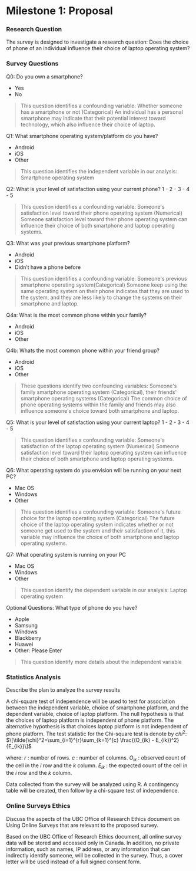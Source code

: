 # Milestone 1: Proposal

### Research Question
The survey is designed to investigate a research question: Does the choice of phone of an individual influence their choice of laptop operating system?

### Survey Questions
Q0: Do you own a smartphone?
- Yes
- No

> This question identifies a confounding variable: Whether someone has a smartphone or not (Categorical)
> An individual has a personal smartphone may indicate that their potential interest toward technology, which also influence their choice of laptop.

Q1: What smartphone operating system/platform do you have?
- Android
- iOS
- Other

> This question identifies the independent variable in our analysis: Smartphone operating system

Q2: What is your level of satisfaction using your current phone?
1 - 2 - 3 - 4 - 5

> This question identifies a confounding variable: Someone's satisfaction level toward their phone operating system (Numerical)
> Someone satisfaction level toward their phone operating system can influence their choice of both smartphone and laptop operating systems.

Q3: What was your previous smartphone platform?
- Android
- iOS
- Didn’t have a phone before

> This question identifies a confounding variable: Someone's previous smartphone operating system(Categorical)
> Someone keep using the same operating system on their phone indicates that they are used to the system, and they are less likely to change the systems on their smartphone and laptop.

Q4a: What is the most common phone within your family?
- Android
- iOS
- Other

Q4b: Whats the most common phone within your friend group?
- Android
- iOS
- Other

> These questions identify two confounding variables: Someone's family smartphone operating system (Categorical), their friends' smartphone operating systems (Categorical)
> The common choice of phone operating systems within the family and friends may also influence someone's choice toward both smartphone and laptop.

Q5: What is your level of satisfaction using your current laptop?
1 - 2 - 3 - 4 - 5

> This question identifies a confounding variable: Someone's satisfaction of the laptop operating system (Numerical)
> Someone satisfaction level toward their laptop operating system can influence their choice of both smartphone and laptop operating systems.

Q6: What operating system do you envision will be running on your next PC?
- Mac OS
- Windows
- Other

> This question identifies a confounding variable: Someone's future choice for the laptop operating system (Categorical)
> The future choice of the laptop operating system indicates whether or not someone get used to the system and their satisfaction of it, this variable may influence the choice of both smartphone and laptop operating systems.

Q7: What operating system is running on your PC
- Mac OS
- Windows
- Other

> This question identify the dependent variable in our analysis: Laptop operating system

Optional Questions:
What type of phone do you have?
- Apple
- Samsung
- Windows
- Blackberry
- Huawei
- Other: Please Enter

> This question identify more details about the independent variable

### Statistics Analysis
Describe the plan to analyze the survey results

A chi-square test of independence will be used to test for association between the independent variable, choice of smartphone platform, and the dependent variable, choice of laptop platform. The null hypothesis is that the choices of laptop platform is independent of phone platform. The alternative hypothesis is that choices laptop platform is not independent of phone platform. The test statistic for the Chi-square test is denote by $chi^2$:
$\[\tilde{\chi}^2=\sum_{i=1}^{r}\sum_{k=1}^{c} \frac{(O_{ik} - E_{ik})^2}{E_{ik}}\]$

where:
$r$ : number of rows.
$c$ : number of columns.
$O_{ik}$ : observed count of the cell in the $i$ row and the $k$ column.
$E_{ik}$ : the expected count of the cell in the $i$ row and the $k$ column.

Data collected from the survey will be analyzed using R. A contingency table will be created, then follow by a chi-square test of independence.


### Online Surveys Ethics
Discuss the aspects of the UBC Office of Research Ethics document on Using Online Surveys that are relevant to the proposed survey.

Based on the UBC Office of Research Ethics document, all online survey data will be stored and accessed only in Canada. In addition, no private information, such as names, IP address, or any information that can indirectly identify someone, will be collected in the survey. Thus, a cover letter will be used instead of a full signed consent form.
